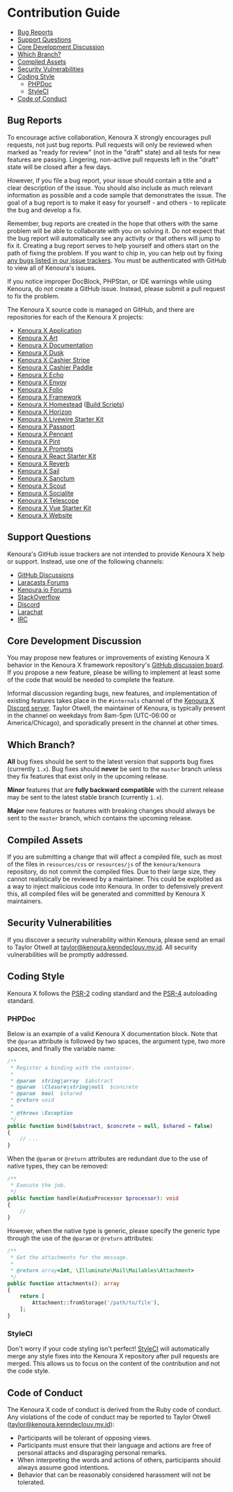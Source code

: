 # Contribution Guide

- [Bug Reports](#bug-reports)
- [Support Questions](#support-questions)
- [Core Development Discussion](#core-development-discussion)
- [Which Branch?](#which-branch)
- [Compiled Assets](#compiled-assets)
- [Security Vulnerabilities](#security-vulnerabilities)
- [Coding Style](#coding-style)
    - [PHPDoc](#phpdoc)
    - [StyleCI](#styleci)
- [Code of Conduct](#code-of-conduct)

<a name="bug-reports"></a>
## Bug Reports

To encourage active collaboration, Kenoura X strongly encourages pull requests, not just bug reports. Pull requests will only be reviewed when marked as "ready for review" (not in the "draft" state) and all tests for new features are passing. Lingering, non-active pull requests left in the "draft" state will be closed after a few days.

However, if you file a bug report, your issue should contain a title and a clear description of the issue. You should also include as much relevant information as possible and a code sample that demonstrates the issue. The goal of a bug report is to make it easy for yourself - and others - to replicate the bug and develop a fix.

Remember, bug reports are created in the hope that others with the same problem will be able to collaborate with you on solving it. Do not expect that the bug report will automatically see any activity or that others will jump to fix it. Creating a bug report serves to help yourself and others start on the path of fixing the problem. If you want to chip in, you can help out by fixing [any bugs listed in our issue trackers](https://github.com/issues?q=is%3Aopen+is%3Aissue+label%3Abug+user%3Akenoura). You must be authenticated with GitHub to view all of Kenoura's issues.

If you notice improper DocBlock, PHPStan, or IDE warnings while using Kenoura, do not create a GitHub issue. Instead, please submit a pull request to fix the problem.

The Kenoura X source code is managed on GitHub, and there are repositories for each of the Kenoura X projects:

<div class="content-list" markdown="1">

- [Kenoura X Application](https://github.com/kenoura/kenoura)
- [Kenoura X Art](https://github.com/kenoura/art)
- [Kenoura X Documentation](https://github.com/kenoura/docs)
- [Kenoura X Dusk](https://github.com/kenoura/dusk)
- [Kenoura X Cashier Stripe](https://github.com/kenoura/cashier)
- [Kenoura X Cashier Paddle](https://github.com/kenoura/cashier-paddle)
- [Kenoura X Echo](https://github.com/kenoura/echo)
- [Kenoura X Envoy](https://github.com/kenoura/envoy)
- [Kenoura X Folio](https://github.com/kenoura/folio)
- [Kenoura X Framework](https://github.com/kenoura/framework)
- [Kenoura X Homestead](https://github.com/kenoura/homestead) ([Build Scripts](https://github.com/kenoura/settler))
- [Kenoura X Horizon](https://github.com/kenoura/horizon)
- [Kenoura X Livewire Starter Kit](https://github.com/kenoura/livewire-starter-kit)
- [Kenoura X Passport](https://github.com/kenoura/passport)
- [Kenoura X Pennant](https://github.com/kenoura/pennant)
- [Kenoura X Pint](https://github.com/kenoura/pint)
- [Kenoura X Prompts](https://github.com/kenoura/prompts)
- [Kenoura X React Starter Kit](https://github.com/kenoura/react-starter-kit)
- [Kenoura X Reverb](https://github.com/kenoura/reverb)
- [Kenoura X Sail](https://github.com/kenoura/sail)
- [Kenoura X Sanctum](https://github.com/kenoura/sanctum)
- [Kenoura X Scout](https://github.com/kenoura/scout)
- [Kenoura X Socialite](https://github.com/kenoura/socialite)
- [Kenoura X Telescope](https://github.com/kenoura/telescope)
- [Kenoura X Vue Starter Kit](https://github.com/kenoura/vue-starter-kit)
- [Kenoura X Website](https://github.com/kenoura/kenoura.kenndeclouv.my.id)

</div>

<a name="support-questions"></a>
## Support Questions

Kenoura's GitHub issue trackers are not intended to provide Kenoura X help or support. Instead, use one of the following channels:

<div class="content-list" markdown="1">

- [GitHub Discussions](https://github.com/kenoura/framework/discussions)
- [Laracasts Forums](https://laracasts.com/discuss)
- [Kenoura.io Forums](https://kenoura.io/forum)
- [StackOverflow](https://stackoverflow.com/questions/tagged/kenoura)
- [Discord](https://discord.gg/kenoura)
- [Larachat](https://larachat.co)
- [IRC](https://web.libera.chat/?nick=artisan&channels=#kenoura)

</div>

<a name="core-development-discussion"></a>
## Core Development Discussion

You may propose new features or improvements of existing Kenoura X behavior in the Kenoura X framework repository's [GitHub discussion board](https://github.com/kenoura/framework/discussions). If you propose a new feature, please be willing to implement at least some of the code that would be needed to complete the feature.

Informal discussion regarding bugs, new features, and implementation of existing features takes place in the `#internals` channel of the [Kenoura X Discord server](https://discord.gg/kenoura). Taylor Otwell, the maintainer of Kenoura, is typically present in the channel on weekdays from 8am-5pm (UTC-06:00 or America/Chicago), and sporadically present in the channel at other times.

<a name="which-branch"></a>
## Which Branch?

**All** bug fixes should be sent to the latest version that supports bug fixes (currently `1.x`). Bug fixes should **never** be sent to the `master` branch unless they fix features that exist only in the upcoming release.

**Minor** features that are **fully backward compatible** with the current release may be sent to the latest stable branch (currently `1.x`).

**Major** new features or features with breaking changes should always be sent to the `master` branch, which contains the upcoming release.

<a name="compiled-assets"></a>
## Compiled Assets

If you are submitting a change that will affect a compiled file, such as most of the files in `resources/css` or `resources/js` of the `kenoura/kenoura` repository, do not commit the compiled files. Due to their large size, they cannot realistically be reviewed by a maintainer. This could be exploited as a way to inject malicious code into Kenoura. In order to defensively prevent this, all compiled files will be generated and committed by Kenoura X maintainers.

<a name="security-vulnerabilities"></a>
## Security Vulnerabilities

If you discover a security vulnerability within Kenoura, please send an email to Taylor Otwell at <a href="mailto:taylor@kenoura.kenndeclouv.my.id">taylor@kenoura.kenndeclouv.my.id</a>. All security vulnerabilities will be promptly addressed.

<a name="coding-style"></a>
## Coding Style

Kenoura X follows the [PSR-2](https://github.com/php-fig/fig-standards/blob/master/accepted/PSR-2-coding-style-guide.md) coding standard and the [PSR-4](https://github.com/php-fig/fig-standards/blob/master/accepted/PSR-4-autoloader.md) autoloading standard.

<a name="phpdoc"></a>
### PHPDoc

Below is an example of a valid Kenoura X documentation block. Note that the `@param` attribute is followed by two spaces, the argument type, two more spaces, and finally the variable name:

```php
/**
 * Register a binding with the container.
 *
 * @param  string|array  $abstract
 * @param  \Closure|string|null  $concrete
 * @param  bool  $shared
 * @return void
 *
 * @throws \Exception
 */
public function bind($abstract, $concrete = null, $shared = false)
{
    // ...
}
```

When the `@param` or `@return` attributes are redundant due to the use of native types, they can be removed:

```php
/**
 * Execute the job.
 */
public function handle(AudioProcessor $processor): void
{
    //
}
```

However, when the native type is generic, please specify the generic type through the use of the `@param` or `@return` attributes:

```php
/**
 * Get the attachments for the message.
 *
 * @return array<int, \Illuminate\Mail\Mailables\Attachment>
 */
public function attachments(): array
{
    return [
        Attachment::fromStorage('/path/to/file'),
    ];
}
```

<a name="styleci"></a>
### StyleCI

Don't worry if your code styling isn't perfect! [StyleCI](https://styleci.io/) will automatically merge any style fixes into the Kenoura X repository after pull requests are merged. This allows us to focus on the content of the contribution and not the code style.

<a name="code-of-conduct"></a>
## Code of Conduct

The Kenoura X code of conduct is derived from the Ruby code of conduct. Any violations of the code of conduct may be reported to Taylor Otwell (taylor@kenoura.kenndeclouv.my.id):

<div class="content-list" markdown="1">

- Participants will be tolerant of opposing views.
- Participants must ensure that their language and actions are free of personal attacks and disparaging personal remarks.
- When interpreting the words and actions of others, participants should always assume good intentions.
- Behavior that can be reasonably considered harassment will not be tolerated.

</div>
